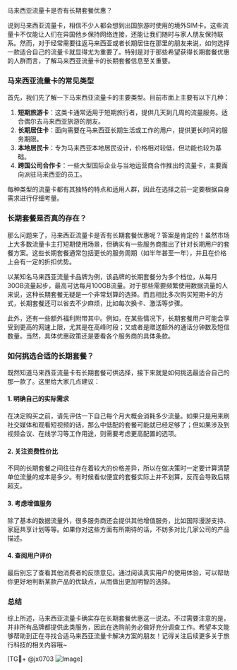 马来西亚流量卡是否有长期套餐优惠？

说到马来西亚流量卡，相信不少人都会想到出国旅游时使用的境外SIM卡。这些流量卡不仅能让人们在异国他乡保持网络连接，还能让我们随时与家人朋友保持联系。然而，对于经常需要往返马来西亚或者长期居住在那里的朋友来说，如何选择一款适合自己的流量卡就显得尤为重要了。特别是对于那些希望获得长期套餐优惠的人群而言，了解马来西亚流量卡的长期套餐信息至关重要。

### 马来西亚流量卡的常见类型

首先，我们先了解一下马来西亚流量卡的主要类型。目前市面上主要有以下几种：

1. **短期旅游卡**：这类卡通常适用于短期旅行者，提供几天到几周的流量服务。适合偶尔去马来西亚旅游的朋友。
2. **长期居住卡**：面向需要在马来西亚长期生活或工作的用户，提供更长时间的服务期限。
3. **本地居民卡**：专为马来西亚本地居民设计，价格相对较低，但功能也较为基础。
4. **跨国公司合作卡**：一些大型国际企业与当地运营商合作推出的流量卡，主要面向派驻马来西亚的员工。

每种类型的流量卡都有其独特的特点和适用人群，因此在选择之前一定要根据自身需求进行仔细考量。

### 长期套餐是否真的存在？

那么问题来了，马来西亚流量卡是否有长期套餐优惠呢？答案是肯定的！虽然市场上大多数流量卡主打短期使用场景，但确实有一些服务商推出了针对长期用户的套餐方案。这些长期套餐通常包括更长的服务周期（如半年甚至一年），并且在价格上会有一定的折扣优势。

以某知名马来西亚流量卡品牌为例，该品牌的长期套餐分为多个档位，从每月30GB流量起步，最高可达每月100GB流量。对于那些需要频繁使用数据流量的人来说，这种长期套餐无疑是一个非常划算的选择。而且相比多次购买短期卡的方式，长期套餐还可以省去不少麻烦，比如每次换卡、激活等步骤。

此外，还有一些额外福利附带其中。例如，在某些情况下，长期套餐用户可能会享受到更高的网速上限，尤其是在高峰时段；又或者是赠送额外的通话分钟数及短信数量。当然，具体优惠政策还是要看各个服务商的具体条款。

### 如何挑选合适的长期套餐？

既然知道马来西亚流量卡有长期套餐可供选择，接下来就是如何挑选最适合自己的那一款了。这里给大家几点建议：

#### 1. 明确自己的实际需求
在决定购买之前，请先评估一下自己每个月大概会消耗多少流量。如果只是用来刷社交媒体和观看短视频的话，那么中低配的套餐可能就已经足够了；但如果涉及到视频会议、在线学习等工作用途，则需要考虑更高配置的选项。

#### 2. 关注资费性价比
不同的长期套餐之间往往存在着较大的价格差异，所以在做决策时一定要计算清楚单位流量的成本是多少。有时候看似便宜的套餐实际上并不划算，反而会导致后期超支。

#### 3. 考虑增值服务
除了基本的数据流量外，很多服务商还会提供其他增值服务，比如国际漫游支持、家庭共享计划等等。如果你对这些方面有所期待的话，不妨多对比几家公司的产品描述。

#### 4. 查阅用户评价
最后别忘了查看其他消费者的反馈意见。通过阅读真实用户的使用体验，可以帮助你更好地判断某款产品的优缺点，从而做出更加明智的选择。

### 总结

综上所述，马来西亚流量卡确实存在长期套餐优惠这一说法。不过需要注意的是，并非所有品牌都提供此类服务，因此在选购前务必做好充分调查工作。希望本文能够帮助到正在寻找合适马来西亚流量卡解决方案的朋友！记得关注后续更多关于旅行科技的相关内容哦~

[TG💪+ @jx0703 ![Image](https://github.com/user-attachments/assets/dbca1d08-cadb-493c-b0ec-ad6f7a83f270)]